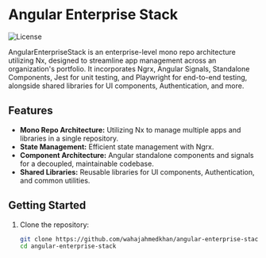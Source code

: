 # Angular Enterprise Stack

![License](https://img.shields.io/badge/license-Apache%202.0-blue.svg)

AngularEnterpriseStack is an enterprise-level mono repo architecture utilizing Nx, designed to streamline app management across an organization's portfolio. It incorporates Ngrx, Angular Signals, Standalone Components, Jest for unit testing, and Playwright for end-to-end testing, alongside shared libraries for UI components, Authentication, and more.

## Features

- **Mono Repo Architecture:** Utilizing Nx to manage multiple apps and libraries in a single repository.
- **State Management:** Efficient state management with Ngrx.
- **Component Architecture:** Angular standalone components and signals for a decoupled, maintainable codebase.
- **Shared Libraries:** Reusable libraries for UI components, Authentication, and common utilities.

[//]: # '- **Testing:** Comprehensive testing setup with Jest for unit testing and Playwright for e2e testing.'
[//]: # '- **Continuous Integration:** Ready for CI/CD pipelines to ensure consistent quality and deployability.'

## Getting Started

1. Clone the repository:
   ```bash
   git clone https://github.com/wahajahmedkhan/angular-enterprise-stack.git
   cd angular-enterprise-stack
   ```
